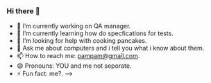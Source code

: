 ### Hi there 👋

- 🔭 I’m currently working on QA manager.
- 🌱 I’m currently learning how do specfications for tests.
- 🤔 I’m looking for help with cooking pancakes.
- 💬 Ask me about computers and i tell you what i know about them.
- 📫 How to reach me: pampam@gmail.com.
- 😄 Pronouns: YOU and me not seporate.
- ⚡ Fun fact: me?.
-->
